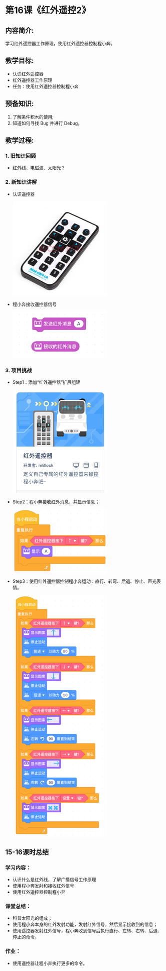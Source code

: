 <!-- # 机器人编程入门学习 -->
<style>
  .width150 {
      width: 150px;
  }
  .width300 {
      width: 300px;
  }
  .width600 {
      width: 600px;
  }
</style>

# 第16课《红外遥控2》

## 内容简介:
学习红外遥控器工作原理，使用红外遥控器控制程小奔。

## 教学目标:
- 认识红外遥控器
- 红外遥控器工作原理
- 任务：使用红外遥控器控制程小奔

## 预备知识:
1. 了解条件积木的使用;
1. 知道如何寻找 Bug 并进行 Debug。


## 教学过程:

### 1. 旧知识回顾
- 红外线、电磁波、太阳光？

### 2. 新知识讲解

- 认识遥控器

  <img src="./images/16-1.jpg" class="width300" />
  
- 程小奔接收遥控器信号

  <img src="./images/15-4.png" class="width300" />

### 3. 项目挑战

- Step1：添加“红外遥控器”扩展组建
  
  <img src="./images/16-2.png" class="width300" />

- Step2：程小奔接收红外消息，并显示信息；

  <img src="./images/16-3A.png" class="width300" />

- Step3：使用红外遥控器控制程小奔运动：直行、转弯、后退、停止、声光表情。

  <img src="./images/16-3B.png" class="width300" />

## 15-16课时总结

### 学习内容：
* 认识什么是红外线，了解广播信号工作原理
* 使用程小奔发射和接收红外信号
* 使用红外遥控器控制程小奔

### 课堂总结：
* 科普太阳光的组成；
* 使用程小奔本身的红外发射功能，发射红外信号，然后显示接收到的信息；
* 使用遥控器发射红外信号，程小奔收到信号后执行直行、左转、右转、后退、停止的命令。

### 作业：
* 使用遥控器让程小奔执行更多的命令。
